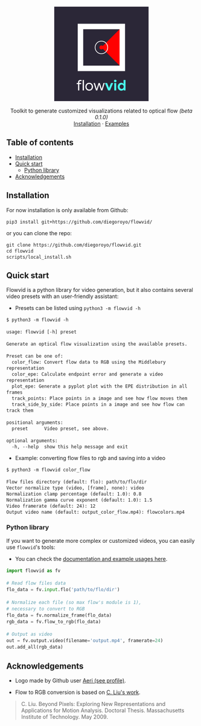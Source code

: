 <p align="center">
  <a href="https://github.com/diegoroyo/flowvid">
    <img src="examples/logo_square.png" alt="Logo" width=250 height=250>
  </a>

  <p align="center">
    Toolkit to generate customized visualizations related to optical flow <i>(beta 0.1.0)</i>
    <br>
    <!-- <a href="https://TODO">PyPI page</a>
    · -->
    <a href="https://github.com/diegoroyo/flowvid/blob/master/README.md#installation">Installation</a>
    ·
    <a href="https://github.com/diegoroyo/flowvid/blob/master/examples">Examples</a>
  </p>
</p>


## Table of contents

- [Installation](#installation)
- [Quick start](#quick-start)
    - [Python library](#python-library)
- [Acknowledgements](#acknowledgements)


## Installation

For now installation is only available from Github:

```
pip3 install git+https://github.com/diegoroyo/flowvid/
```
or you can clone the repo:
```
git clone https://github.com/diegoroyo/flowvid.git
cd flowvid
scripts/local_install.sh
```

## Quick start

Flowvid is a python library for video generation, but it also contains several video presets with an user-friendly assistant:

* Presets can be listed using `python3 -m flowvid -h`

```
$ python3 -m flowvid -h

usage: flowvid [-h] preset

Generate an optical flow visualization using the available presets.

Preset can be one of:
  color_flow: Convert flow data to RGB using the Middlebury representation
  color_epe: Calculate endpoint error and generate a video representation
  plot_epe: Generate a pyplot plot with the EPE distribution in all frames
  track_points: Place points in a image and see how flow moves them
  track_side_by_side: Place points in a image and see how flow can track them

positional arguments:
  preset      Video preset, see above.

optional arguments:
  -h, --help  show this help message and exit
```

* Example: converting flow files to rgb and saving into a video

```
$ python3 -m flowvid color_flow

Flow files directory (default: flo): path/to/flo/dir 
Vector normalize type (video, [frame], none): video
Normalization clamp percentage (default: 1.0): 0.8
Normalization gamma curve exponent (default: 1.0): 1.5
Video framerate (default: 24): 12
Output video name (default: output_color_flow.mp4): flowcolors.mp4 
```

### Python library

If you want to generate more complex or customized videos, you can easily use `flowvid`'s tools:

* You can check the [documentation and example usages here](https://github.com/diegoroyo/flowvid/blob/master/examples).

```python
import flowvid as fv

# Read flow files data
flo_data = fv.input.flo('path/to/flo/dir')

# Normalize each file (so max flow's module is 1),
# necessary to convert to RGB
flo_data = fv.normalize_frame(flo_data)
rgb_data = fv.flow_to_rgb(flo_data)

# Output as video
out = fv.output.video(filename='output.mp4', framerate=24)
out.add_all(rgb_data)
```


## Acknowledgements

* Logo made by Github user [Aeri (see profile)](https://github.com/aeri).

* Flow to RGB conversion is based on [C. Liu's work](https://people.csail.mit.edu/celiu/OpticalFlow/).

> C. Liu. Beyond Pixels: Exploring New Representations and Applications for Motion Analysis. Doctoral Thesis. Massachusetts Institute of Technology. May 2009.